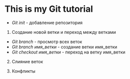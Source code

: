 # This is my Git tutorial

* *Git init* - добавление репозитория

1. Создание новой ветки и переход между ветками

* *Git branch* - просмотр всех веток
* *Git branch имя_ветки* - создание ветки имя_ветки
* *Git checkout имя_ветки* - переход на ветку имя_ветки

2. Слияние веток

3. Конфликты

